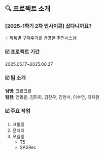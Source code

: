 ## 🔍 프로젝트 소개
### [2025-1학기 2차 인사이콘] 샀다니까요?

💡 제품별 구매주기를 반영한 추천시스템
<br>

### ☑️ 프로젝트 기간
2025.05.17~2025.06.27

### ☑️ 팀 소개
**팀명**: 크롤크롤 <br>
**팀원**: 연동운, 김민희, 김찬우, 김현서, 이수연, 최재완

### ☑️ 주요 작업
1. 크롤링
2. 전처리
3. 모델링
   * T5
   * SASRec
